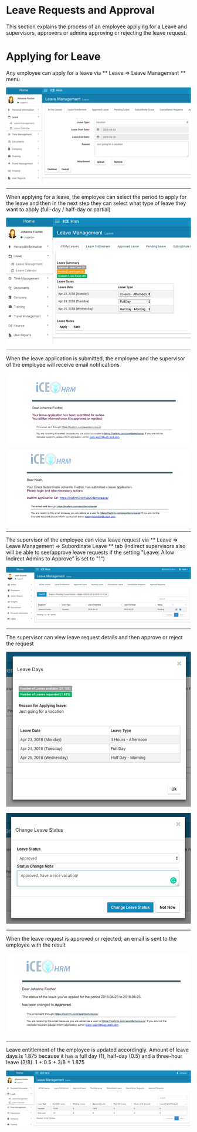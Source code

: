 # Leave Requests and Approval

This section explains the process of an employee applying for a Leave and supervisors, approvers or admins approving or rejecting the leave request.

# Applying for Leave

Any employee can apply for a leave via ** Leave =&gt; Leave Management ** menu

![](/assets/leave-application-step1.png)

---

When applying for a leave, the employee can select the period to apply for the leave and then in the next step they can select what type of leave they want to apply \(full-day / half-day or partial\)

![](/assets/leave-application-step2.png)

---

When the leave application is submitted, the employee and the supervisor of the employee will receive email notifications

![](/assets/email-leave-application-emp.png)

![](/assets/email-leave-application-sup.png)

---

The supervisor of the employee can view leave request via ** Leave =&gt; Leave Management =&gt; Subordinate Leave ** tab \(Indirect supervisors also will be able to see/approve leave requests if the setting "Leave: Allow Indirect Admins to Approve" is set to "1"\)

![](/assets/supervisor-view.png)

---

The supervisor can view leave request details and then approve or reject the request

![](/assets/supervisor-view-info.png)

![](/assets/supervisor-approve.png)

---

When the leave request is approved or rejected, an email is sent to the employee with the result

![](/assets/employee-email-leave-approval.png)

---

Leave entitlement of the employee is updated accordingly. Amount of leave days is 1.875 because it has a full day \(1\), half-day \(0.5\) and a three-hour leave \(3/8\). 1 + 0.5 + 3/8 = 1.875

![](/assets/employee-leave-entitlement.png)


